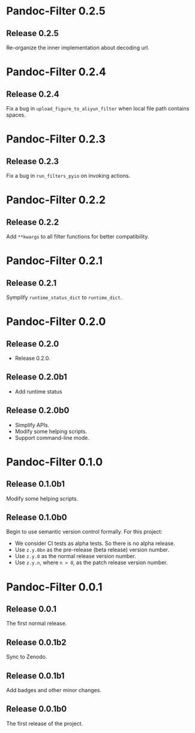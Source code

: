 # Pandoc-Filter 0.2.5
## Release 0.2.5
Re-organize the inner implementation about decoding url.

# Pandoc-Filter 0.2.4
## Release 0.2.4
Fix a bug in `upload_figure_to_aliyun_filter` when local file path contains spaces.

# Pandoc-Filter 0.2.3
## Release 0.2.3
Fix a bug in `run_filters_pyio` on invoking actions.

# Pandoc-Filter 0.2.2
## Release 0.2.2
Add `**kwargs` to all filter functions for better compatibility.

# Pandoc-Filter 0.2.1
## Release 0.2.1
Symplify `runtime_status_dict` to `runtime_dict`.

# Pandoc-Filter 0.2.0
## Release 0.2.0
- Release 0.2.0.

## Release 0.2.0b1
- Add runtime status 

## Release 0.2.0b0
- Simplify APIs.
- Modify some helping scripts.
- Support command-line mode.

# Pandoc-Filter 0.1.0
## Release 0.1.0b1
Modify some helping scripts.

## Release 0.1.0b0
Begin to use semantic version control formally. For this project:
- We consider CI tests as alpha tests. So there is no alpha release.
- Use `z.y.0bn` as the pre-release (beta release) version number.
- Use `z.y.0` as the normal release version number.
- Use `z.y.n`, where `n > 0`, as the patch release version number.

# Pandoc-Filter 0.0.1
## Release 0.0.1
The first normal release.

## Release 0.0.1b2
Sync to Zenodo.

## Release 0.0.1b1
Add badges and other minor changes.

## Release 0.0.1b0
The first release of the project.